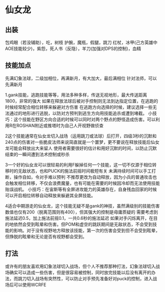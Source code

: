 # 仙女龙

## 出装
包鸡眼（若没辅助），吃，树枝
护腕，魔瓶，假腿，跳刀
红杖，冰甲(己方英雄中AOE技能较少)，紫怨，死人书（反隐），羊刀(加强对DPS的控制)，血精

## 技能加点
先满幻象法球，二级加相位，再满新月，有大加大，最后满相位
针对法师，可以先满新月

1.gank技能，逃跑技能等等，用法多种多样，传送无视地形，最大传送距离1800，非常的强大
如果在释放法球后被对手控制则无法到达指定位置，在逃跑的时候经常配合相位转移来躲避对方伤害
在逃跑方向选择的时候，建议选择一些无法通过的地形进行逃脱，以防对方预判到逃生方向用技能追杀或遭到堵截。
小技巧：这个技能在野区方向合适的时候可以同时对两个野点的野怪造成伤害。可以利用R在ROSHAN附近或推塔时为自己人开视野做侦查

2这个技能通常在仙女龙切入战场（运用跳刀或法球）后打开，四级3秒的沉默和240点的伤害对一些脆皮法师来说简直就是一个噩梦，更不要说在释放技能后仙女龙可能会释放出大来留人
使用者需要很好的估计和用好沉默的时间，以防止沉默结束的一瞬间遭到法术控制或秒杀

3一个好的仙女龙可以很轻易的利用F躲掉任何一个技能，这一切不仅源于相位转移时的无敌状态，也和PUCK的施法前摇时间极短有关
未满持续时间可以手工打断，操作自如，令对手难以预判
不推荐更改为自动释放，因为小兵的普通攻击也会触发相位转移，不仅会浪费魔量，也有可能在需要的时候因冷却而无法使用技能贻误战机。
小技巧：在宙斯等有全屏进攻能力的英雄存在，自身残血回家的时候可以开启相位转移自动释放来躲避其全屏技能。

4适合中期游走的仙女龙，这个技能无疑不是gank的神技，虽然满级别的技能伤害数值也仅有200（脱离范围则有400），但其强大的控制是毋庸质疑的
需要考虑到施法延迟0.5，加上施法前摇0.1，一共0.6秒的施法延迟
如果对手闪烁离开，在目的地依然会受到眩晕和伤害。但POM和虚空的跳跃期间是无敌状态，不会受到技能的影响。对于没有视野地方释放该技能，第一次的伤害会受到但不会受到眩晕，但挣脱的眩晕和无论是否有视野都会受到。

## 打法
或许有的朋友喜欢用幻象法球切入战场，但个人不推荐那种打法，幻象法球切入战场确实可以造成一些伤害，但是很容易被控制，同时放完技能以后没有离开的办法，而跳刀切入战场有突然性，可以防止对手预先准备好对puck的控制，进入战场后可以使用WCRFE